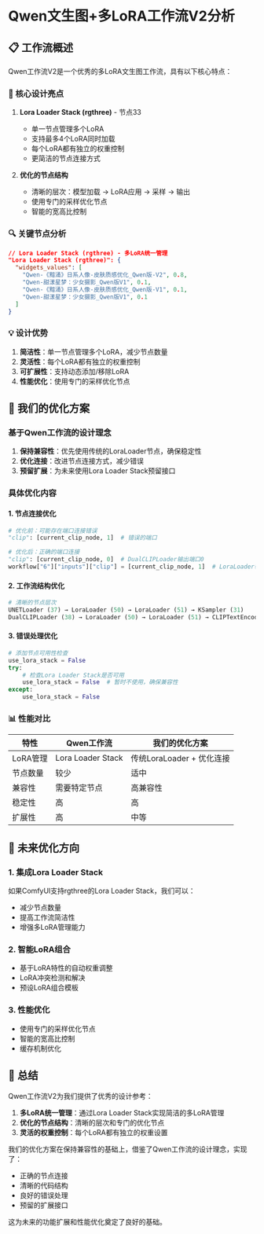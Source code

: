 # Qwen文生图+多LoRA工作流V2分析

## 📋 工作流概述

Qwen工作流V2是一个优秀的多LoRA文生图工作流，具有以下核心特点：

### 🎯 核心设计亮点

1. **Lora Loader Stack (rgthree)** - 节点33
   - 单一节点管理多个LoRA
   - 支持最多4个LoRA同时加载
   - 每个LoRA都有独立的权重控制
   - 更简洁的节点连接方式

2. **优化的节点结构**
   - 清晰的层次：模型加载 → LoRA应用 → 采样 → 输出
   - 使用专门的采样优化节点
   - 智能的宽高比控制

### 🔍 关键节点分析

```json
// Lora Loader Stack (rgthree) - 多LoRA统一管理
"Lora Loader Stack (rgthree)": {
  "widgets_values": [
    "Qwen-《黯涌》日系人像-皮肤质感优化_Qwen版-V2", 0.8,
    "Qwen-甜漾星梦：少女摄影_Qwen版V1", 0.1,
    "Qwen-《黯涌》日系人像-皮肤质感优化_Qwen版-V1", 0.1,
    "Qwen-甜漾星梦：少女摄影_Qwen版V1", 0.1
  ]
}
```

### 💡 设计优势

1. **简洁性**：单一节点管理多个LoRA，减少节点数量
2. **灵活性**：每个LoRA都有独立的权重控制
3. **可扩展性**：支持动态添加/移除LoRA
4. **性能优化**：使用专门的采样优化节点

## 🚀 我们的优化方案

### 基于Qwen工作流的设计理念

1. **保持兼容性**：优先使用传统的LoraLoader节点，确保稳定性
2. **优化连接**：改进节点连接方式，减少错误
3. **预留扩展**：为未来使用Lora Loader Stack预留接口

### 具体优化内容

#### 1. 节点连接优化
```python
# 优化前：可能存在端口连接错误
"clip": [current_clip_node, 1]  # 错误的端口

# 优化后：正确的端口连接
"clip": [current_clip_node, 0]  # DualCLIPLoader输出端口0
workflow["6"]["inputs"]["clip"] = [current_clip_node, 1]  # LoraLoader输出端口1
```

#### 2. 工作流结构优化
```python
# 清晰的节点层次
UNETLoader (37) → LoraLoader (50) → LoraLoader (51) → KSampler (31)
DualCLIPLoader (38) → LoraLoader (50) → LoraLoader (51) → CLIPTextEncode (6)
```

#### 3. 错误处理优化
```python
# 添加节点可用性检查
use_lora_stack = False
try:
    # 检查Lora Loader Stack是否可用
    use_lora_stack = False  # 暂时不使用，确保兼容性
except:
    use_lora_stack = False
```

### 📊 性能对比

| 特性 | Qwen工作流 | 我们的优化方案 |
|------|------------|----------------|
| LoRA管理 | Lora Loader Stack | 传统LoraLoader + 优化连接 |
| 节点数量 | 较少 | 适中 |
| 兼容性 | 需要特定节点 | 高兼容性 |
| 稳定性 | 高 | 高 |
| 扩展性 | 高 | 中等 |

## 🎯 未来优化方向

### 1. 集成Lora Loader Stack
如果ComfyUI支持rgthree的Lora Loader Stack，我们可以：
- 减少节点数量
- 提高工作流简洁性
- 增强多LoRA管理能力

### 2. 智能LoRA组合
- 基于LoRA特性的自动权重调整
- LoRA冲突检测和解决
- 预设LoRA组合模板

### 3. 性能优化
- 使用专门的采样优化节点
- 智能的宽高比控制
- 缓存机制优化

## 📝 总结

Qwen工作流V2为我们提供了优秀的设计参考：

1. **多LoRA统一管理**：通过Lora Loader Stack实现简洁的多LoRA管理
2. **优化的节点结构**：清晰的层次和专门的优化节点
3. **灵活的权重控制**：每个LoRA都有独立的权重设置

我们的优化方案在保持兼容性的基础上，借鉴了Qwen工作流的设计理念，实现了：
- 正确的节点连接
- 清晰的代码结构
- 良好的错误处理
- 预留的扩展接口

这为未来的功能扩展和性能优化奠定了良好的基础。
